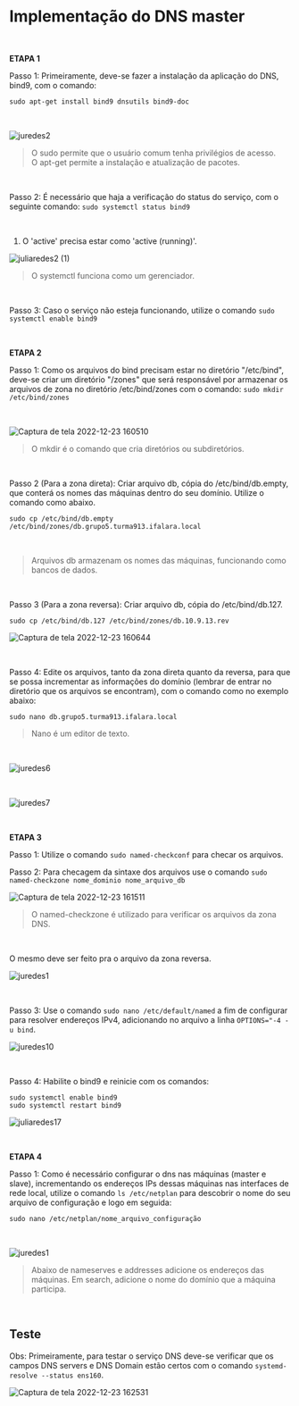 
# Implementação do DNS master

&nbsp;

**ETAPA 1**

Passo 1: Primeiramente, deve-se fazer a instalação da aplicação do DNS, bind9, com o comando:  

```sudo apt-get install bind9 dnsutils bind9-doc```

&nbsp;

![juredes2](https://user-images.githubusercontent.com/103438145/209967946-ead1a71f-b062-481b-9033-e07ce3e0b04a.png)
> O sudo permite que o usuário comum tenha privilégios de acesso.  
> O apt-get permite a instalação e atualização de pacotes.

&nbsp;

Passo 2: É necessário que haja a verificação do status do serviço, com o seguinte comando:
```sudo systemctl status bind9```

&nbsp;


1. O 'active' precisa estar como 'active (running)'.

![juliaredes2 (1)](https://user-images.githubusercontent.com/103438145/209394841-2e9df730-12ec-4f26-9a54-4445b33786f7.png)
> O systemctl funciona como um gerenciador.

&nbsp;

 Passo 3: Caso o serviço não esteja funcionando, utilize o comando ```sudo systemctl enable bind9```

&nbsp;
  
**ETAPA 2**

Passo 1: Como os arquivos do bind precisam estar no diretório "/etc/bind", deve-se criar um diretório "/zones" que será responsável por armazenar os arquivos de zona no diretório /etc/bind/zones com o comando:
```sudo mkdir /etc/bind/zones```

&nbsp;

![Captura de tela 2022-12-23 160510](https://user-images.githubusercontent.com/103438145/209395339-bd56fc0b-a306-491e-a76a-ef1873197aba.png)
> O mkdir é o comando que cria diretórios ou subdiretórios.

&nbsp;

Passo 2 (Para a zona direta): Criar arquivo db, cópia do /etc/bind/db.empty, que conterá os nomes das máquinas dentro do seu domínio. Utilize o comando como abaixo.  

```sudo cp /etc/bind/db.empty /etc/bind/zones/db.grupo5.turma913.ifalara.local```

&nbsp;


> Arquivos db armazenam os nomes das máquinas, funcionando como bancos de dados.

&nbsp;

Passo 3 (Para a zona reversa): Criar arquivo db, cópia do /etc/bind/db.127.  

```sudo cp /etc/bind/db.127 /etc/bind/zones/db.10.9.13.rev```

![Captura de tela 2022-12-23 160644](https://user-images.githubusercontent.com/103438145/209395467-9b284760-b083-4717-9731-1098111212d8.png)

&nbsp;

Passo 4: Edite os arquivos, tanto da zona direta quanto da reversa, para que se possa incrementar as informações do domínio (lembrar de entrar no diretório que os arquivos se encontram), com o comando como no exemplo abaixo:  

```sudo nano db.grupo5.turma913.ifalara.local ```
> Nano é um editor de texto.

&nbsp;

![juredes6](https://user-images.githubusercontent.com/103438145/209967958-b6b4e9d6-3195-415c-b7b9-62a9de38fb47.png)

&nbsp;

![juredes7](https://user-images.githubusercontent.com/103438145/209967966-c4c54ae4-03b2-4c04-b497-2b995825f4ed.png)

&nbsp;

**ETAPA 3**

Passo 1: Utilize o comando ```sudo named-checkconf``` para checar os arquivos.  

Passo 2: Para checagem da sintaxe dos arquivos use o comando ```sudo named-checkzone nome_dominio nome_arquivo_db```

![Captura de tela 2022-12-23 161511](https://user-images.githubusercontent.com/103438145/209396272-c204be48-eb29-4fb4-9998-45749d50bebd.png)
> O named-checkzone é utilizado para verificar os arquivos da zona DNS.

&nbsp;

O mesmo deve ser feito pra o arquivo da zona reversa.

![juredes1](https://user-images.githubusercontent.com/103438145/209967379-07714a93-f52b-4704-855d-d1814def3eea.png)

&nbsp;

Passo 3: Use o comando ```sudo nano /etc/default/named``` a fim de configurar para resolver endereços IPv4, adicionando no arquivo a linha ```OPTIONS="-4 -u bind```.

![juredes10](https://user-images.githubusercontent.com/103438145/209967975-997c3f41-2189-4f43-bb0e-6b7c05065508.png)

&nbsp;

Passo 4: Habilite o bind9 e reinicie com os comandos:

```sudo systemctl enable bind9```   
```sudo systemctl restart bind9```

![juliaredes17](https://user-images.githubusercontent.com/103438145/209396788-077ce470-85ab-4871-9747-dd9bef6b68f9.png)

&nbsp;

**ETAPA 4**

Passo 1: Como é necessário configurar o dns nas máquinas (master e slave), incrementando os endereços IPs dessas máquinas nas interfaces de rede local, utilize o comando ```ls /etc/netplan``` para descobrir o nome do seu arquivo de configuração e logo em seguida:  

```sudo nano /etc/netplan/nome_arquivo_configuração```

&nbsp;

![juredes1](https://user-images.githubusercontent.com/103438145/209853734-8a390946-d33e-4d20-84bc-20a5dcf58b40.png)
> Abaixo de nameserves e addresses adicione os endereços das máquinas.
> Em search, adicione o nome do domínio que a máquina participa.

&nbsp;

## Teste

Obs: Primeiramente, para testar o serviço DNS deve-se verificar que os campos DNS servers e DNS Domain estão certos com o comando ```systemd-resolve --status ens160```. 

![Captura de tela 2022-12-23 162531](https://user-images.githubusercontent.com/103438145/209397123-df746f16-faeb-4cec-8e52-5fd23dfb4c17.png)

